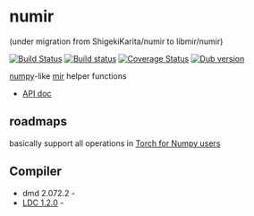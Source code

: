 # numir

(under migration from ShigekiKarita/numir to libmir/numir)

[![Build Status](https://travis-ci.org/libmir/numir.svg?branch=v0.0.1)](https://travis-ci.org/libmir/numir)
[![Build status](https://ci.appveyor.com/api/projects/status/0guw45u1c27coo4l?svg=true)](https://ci.appveyor.com/project/ShigekiKarita/numir-f7jog)
[![Coverage Status](https://coveralls.io/repos/github/ShigekiKarita/numir/badge.svg?branch=master)](https://coveralls.io/github/ShigekiKarita/numir?branch=master)
[![Dub version](https://img.shields.io/dub/v/numir.svg)](https://code.dlang.org/packages/numir)


[numpy](http://www.numpy.org)-like [mir](https://github.com/libmir) helper functions

+ [API doc](https://shigekikarita.github.io/numir/index.html)

## roadmaps

basically support all operations in [Torch for Numpy users](https://github.com/torch/torch7/wiki/Torch-for-Numpy-users)

## Compiler

+ dmd 2.072.2 -
+ [LDC 1.2.0](https://github.com/ldc-developers/ldc/releases/tag/v1.2.0) -

